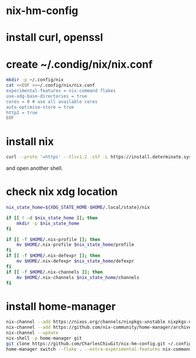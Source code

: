 # nix-hm-config

# install curl, openssl

# create ~/.condig/nix/nix.conf
```sh
mkdir -p ~/.config/nix
cat <<EOF >>~/.config/nix/nix.conf
experimental-features = nix-command flakes
use-xdg-base-directories = true
cores = 0 # use all available cores
auto-optimise-store = true
http2 = true
EOF
```

# install nix
```sh
curl --proto '=https' --tlsv1.2 -sSf -L https://install.determinate.systems/nix | sh -s -- install
```
and open another shell.

# check nix xdg location
```sh
nix_state_home=${XDG_STATE_HOME-$HOME/.local/state}/nix

if [[ ! -d $nix_state_home ]]; then
	mkdir -p $nix_state_home
fi

if [[ -f $HOME/.nix-profile ]]; then
	mv $HOME/.nix-profile $nix_state_home/profile
fi
if [[ -f $HOME/.nix-defexpr ]]; then
	mv $HOME/.nix-defexpr $nix_state_home/defexpr
fi
if [[ -f $HOME/.nix-channels ]]; then
	mv $HOME/.nix-channels $nix_state_home/channels
fi
```

# install home-manager
```sh
nix-channel --add https://nixos.org/channels/nixpkgs-unstable nixpkgs-unstable
nix-channel --add https://github.com/nix-community/home-manager/archive/master.tar.gz home-manager
nix-channel --update
nix-shell -p home-manager git
git clone https://github.com/CharlesChiuGit/nix-hm-config.git ~/.config/home-manager
home-manager switch --flake . --extra-experimental-features nix-command --extra-experimental-features flakes --impure
```
